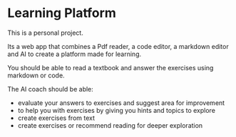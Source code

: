 # Learning Platform

This is a personal project. 

Its a web app that combines a Pdf reader, a code editor, a markdown editor and AI to create a platform made for learning. 

You should be able to read a textbook and answer the exercises using markdown or code. 

The AI coach should be able:
- evaluate your answers to exercises and suggest area for improvement
- to help you with exercises by giving you hints and topics to explore
- create exercises from text
- create exercises or recommend reading for deeper exploration


